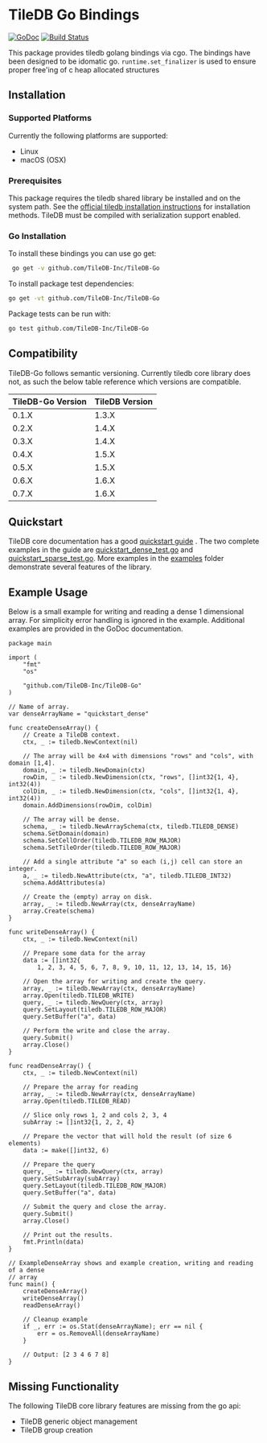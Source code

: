 # TileDB Go Bindings

[![GoDoc](https://godoc.org/github.com/TileDB-Inc/TileDB-Go?status.svg)](http://godoc.org/github.com/TileDB-Inc/TileDB-Go)
[![Build Status](https://travis-ci.org/TileDB-Inc/TileDB-Go.svg?branch=master)](https://travis-ci.org/TileDB-Inc/TileDB-Go)

This package provides tiledb golang bindings via cgo. The bindings have been
designed to be idomatic go. `runtime.set_finalizer` is used to ensure proper
free'ing of c heap allocated structures

## Installation

### Supported Platforms

Currently the following platforms are supported:

-   Linux
-   macOS (OSX)

### Prerequisites
This package requires the tiledb shared library be installed and on the system path. See the
[official tiledb installation instructions](https://docs.tiledb.io/en/stable/installation.html)
for installation methods. TileDB must be compiled with serialization support enabled.

### Go Installation

To install these bindings you can use go get:

```bash
 go get -v github.com/TileDB-Inc/TileDB-Go
```

To install package test dependencies:

```bash
go get -vt github.com/TileDB-Inc/TileDB-Go
```

Package tests can be run with:

```bash
go test github.com/TileDB-Inc/TileDB-Go
```

## Compatibility

TileDB-Go follows semantic versioning. Currently tiledb core library does not,
as such the below table reference which versions are compatible.

| TileDB-Go Version | TileDB Version |
| ----------------- | -------------- |
| 0.1.X             | 1.3.X          |
| 0.2.X             | 1.4.X          |
| 0.3.X             | 1.4.X          |
| 0.4.X             | 1.5.X          |
| 0.5.X             | 1.5.X          |
| 0.6.X             | 1.6.X          |
| 0.7.X             | 1.6.X          |

## Quickstart

TileDB core documentation has a good
[quickstart guide](https://docs.tiledb.io/en/latest/quickstart.html) .
The two complete examples in the guide are
[quickstart_dense_test.go](examples/quickstart_dense_test.go) and
[quickstart_sparse_test.go](examples/quickstart_sparse_test.go).
More examples in the [examples](examples) folder demonstrate several features of 
the library.

## Example Usage

Below is a small example for writing and reading  a dense 1 dimensional
array. For simplicity error handling is ignored in the example.
Additional examples are provided in the GoDoc documentation.

```golang
package main

import (
	"fmt"
	"os"

	"github.com/TileDB-Inc/TileDB-Go"
)

// Name of array.
var denseArrayName = "quickstart_dense"

func createDenseArray() {
	// Create a TileDB context.
	ctx, _ := tiledb.NewContext(nil)

	// The array will be 4x4 with dimensions "rows" and "cols", with domain [1,4].
	domain, _ := tiledb.NewDomain(ctx)
	rowDim, _ := tiledb.NewDimension(ctx, "rows", []int32{1, 4}, int32(4))
	colDim, _ := tiledb.NewDimension(ctx, "cols", []int32{1, 4}, int32(4))
	domain.AddDimensions(rowDim, colDim)

	// The array will be dense.
	schema, _ := tiledb.NewArraySchema(ctx, tiledb.TILEDB_DENSE)
	schema.SetDomain(domain)
	schema.SetCellOrder(tiledb.TILEDB_ROW_MAJOR)
	schema.SetTileOrder(tiledb.TILEDB_ROW_MAJOR)

	// Add a single attribute "a" so each (i,j) cell can store an integer.
	a, _ := tiledb.NewAttribute(ctx, "a", tiledb.TILEDB_INT32)
	schema.AddAttributes(a)

	// Create the (empty) array on disk.
	array, _ := tiledb.NewArray(ctx, denseArrayName)
	array.Create(schema)
}

func writeDenseArray() {
	ctx, _ := tiledb.NewContext(nil)

	// Prepare some data for the array
	data := []int32{
		1, 2, 3, 4, 5, 6, 7, 8, 9, 10, 11, 12, 13, 14, 15, 16}

	// Open the array for writing and create the query.
	array, _ := tiledb.NewArray(ctx, denseArrayName)
	array.Open(tiledb.TILEDB_WRITE)
	query, _ := tiledb.NewQuery(ctx, array)
	query.SetLayout(tiledb.TILEDB_ROW_MAJOR)
	query.SetBuffer("a", data)

	// Perform the write and close the array.
	query.Submit()
	array.Close()
}

func readDenseArray() {
	ctx, _ := tiledb.NewContext(nil)

	// Prepare the array for reading
	array, _ := tiledb.NewArray(ctx, denseArrayName)
	array.Open(tiledb.TILEDB_READ)

	// Slice only rows 1, 2 and cols 2, 3, 4
	subArray := []int32{1, 2, 2, 4}

	// Prepare the vector that will hold the result (of size 6 elements)
	data := make([]int32, 6)

	// Prepare the query
	query, _ := tiledb.NewQuery(ctx, array)
	query.SetSubArray(subArray)
	query.SetLayout(tiledb.TILEDB_ROW_MAJOR)
	query.SetBuffer("a", data)

	// Submit the query and close the array.
	query.Submit()
	array.Close()

	// Print out the results.
	fmt.Println(data)
}

// ExampleDenseArray shows and example creation, writing and reading of a dense
// array
func main() {
	createDenseArray()
	writeDenseArray()
	readDenseArray()

	// Cleanup example
	if _, err := os.Stat(denseArrayName); err == nil {
		err = os.RemoveAll(denseArrayName)
	}

	// Output: [2 3 4 6 7 8]
}
```

## Missing Functionality

The following TileDB core library features are missing from the go api:

-   TileDB generic object management
-   TileDB group creation
